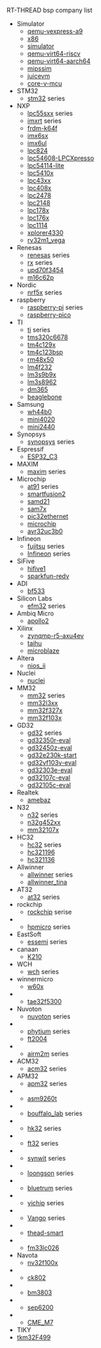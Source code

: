 RT-THREAD bsp company list

- Simulator
  - [qemu-vexpress-a9](qemu-vexpress-a9)
  - [x86](x86)
  - [simulator](simulator)
  - [qemu-virt64-riscv](qemu-virt64-riscv)
  - [qemu-virt64-aarch64](qemu-virt64-aarch64)
  - [mipssim](mipssim)
  - [juicevm](juicevm)
  - [core-v-mcu](core-v-mcu)
- STM32
  - [stm32](stm32) series
- NXP
  - [lpc55sxx](lpc55sxx) series
  - [imxrt](imxrt) series
  - [frdm-k64f](frdm-k64f)
  - [imx6sx](imx6sx)
  - [imx6ul](imx6ul)
  - [lpc824](lpc824)
  - [lpc54608-LPCXpresso](lpc54608-LPCXpresso)
  - [lpc54114-lite](lpc54114-lite) 
  - [lpc5410x](lpc5410x)
  - [lpc43xx](lpc43xx)
  - [lpc408x](lpc408x)
  - [lpc2478](lpc2478)
  - [lpc2148](lpc2148)
  - [lpc178x](lpc178x)
  - [lpc176x](lpc176x)
  - [lpc1114](lpc1114)
  - [xplorer4330](xplorer4330)
  - [rv32m1_vega](rv32m1_vega)
- Renesas
  - [renesas](renesas) series
  - [rx](rx) series
  - [upd70f3454](upd70f3454)
  - [m16c62p](m16c62p)
- Nordic
  - [nrf5x](nrf5x) series
- raspberry
  - [raspberry-pi](raspberry-pi) series
  - [raspberry-pico](raspberry-pico)
- TI
  - [ti](ti) series
  - [tms320c6678](tms320c6678)
  - [tm4c129x](tm4c129x)
  - [tm4c123bsp](tm4c123bsp)
  - [rm48x50](rm48x50)
  - [lm4f232](lm4f232)
  - [lm3s9b9x](lm3s9b9x)
  - [lm3s8962](lm3s8962)
  - [dm365](dm365)
  - [beaglebone](beaglebone)
- Samsung
  - [wh44b0](wh44b0)
  - [mini4020](mini4020)
  - [mini2440](mini2440)
- Synopsys
  - [synopsys](synopsys) series
- Espressif
  - [ESP32_C3](ESP32_C3)
- MAXIM
  - [maxim](maxim) series
- Microchip
  - [at91](at91) series
  - [smartfusion2](smartfusion2)
  - [samd21](samd21)
  - [sam7x](sam7x)
  - [pic32ethernet](pic32ethernet)
  - [microchip](microchip)
  - [avr32uc3b0](avr32uc3b0)
- Infineon
  - [fujitsu](fujitsu) series
  - [Infineon](Infineon) series
- SiFive
  - [hifive1](hifive1)
  - [sparkfun-redv](sparkfun-redv)
- ADI
  - [bf533](bf533)
- Silicon Labs
  - [efm32](efm32) series
- Ambiq Micro
  - [apollo2](apollo2)
- Xilinx 
  - [zynqmp-r5-axu4ev](zynqmp-r5-axu4ev)
  - [taihu](taihu)
  - [microblaze](microblaze)
- Altera
  - [nios_ii](nios_ii)
- Nuclei
  - [nuclei](nuclei)
- MM32
  - [mm32](mm32) series
  - [mm32l3xx](mm32l3xx)
  - [mm32f327x](mm32f327x)
  - [mm32f103x](mm32f103x)
- GD32
  - [gd32](gd32) series
  - [gd32350r-eval](gd32350r-eval)
  - [gd32450z-eval](gd32450z-eval)
  - [gd32e230k-start](gd32e230k-start)
  - [gd32vf103v-eval](gd32vf103v-eval)
  - [gd32303e-eval](gd32303e-eval)
  - [gd32107c-eval](gd32107c-eval)
  - [gd32105c-eval](gd32105c-eval)
- Realtek
  - [amebaz](amebaz)
- N32
  - [n32](n32) series
  - [n32g452xx](n32g452xx)
  - [mm32107x](mm32107x)
- HC32
  - [hc32](hc32) series
  - [hc321196](hc321196)
  - [hc321136](hc321136)
- Allwinner
  - [allwinner](allwinner)  series
  - [allwinner_tina](allwinner_tina)
- AT32
  - [at32](at32) series
- rockchip
  - [rockchip](rockchip) serise
- 
  - [hpmicro](hpmicro) series
- EastSoft
  - [essemi](essemi) series
- canaan
  - [K210](k210)
- WCH
  - [wch](wch)  series
- winnermicro
  - [w60x](w60x)
- 
  - [tae32f5300](tae32f5300)
- Nuvoton
  - [nuvoton](nuvoton) series
- 
  - [phytium](phytium) series
  - [ft2004](ft2004)
- 
  - [airm2m](airm2m) series
- ACM32 
  - [acm32](acm32) series
- APM32 
  - [apm32](apm32)  series
- 
  - [asm9260t](asm9260t)
- 
  - [bouffalo_lab](bouffalo_lab) series
- 
  - [hk32](hk32) series
- 
  - [ft32](ft32)  series
- 
  - [synwit](synwit)  series
- 
  - [loongson](loongson)  series
- 
  - [bluetrum](bluetrum)  series
- 
  - [yichip](yichip) series
- 
  - [Vango](Vango) series
- 
  - [thead-smart](thead-smart)
- 
  - [fm33lc026](fm33lc026)
- Navota
  - [nv32f100x](nv32f100x)
- 
  - [ck802](ck802)
- 
  - [bm3803](bm3803)
- 
  - [sep6200](sep6200)
- 
  - [CME_M7](CME_M7)
-  TIKY
  - [tkm32F499](tkm32F499)